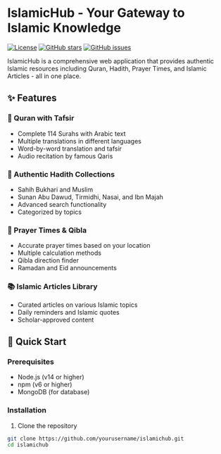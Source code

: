 # IslamicHub - Your Gateway to Islamic Knowledge

[![License](https://img.shields.io/badge/license-MIT-blue.svg)](https://opensource.org/licenses/MIT)
[![GitHub stars](https://img.shields.io/github/stars/yourusername/islamichub.svg)](https://github.com/yourusername/islamichub/stargazers)
[![GitHub issues](https://img.shields.io/github/issues/yourusername/islamichub.svg)](https://github.com/yourusername/islamichub/issues)

IslamicHub is a comprehensive web application that provides authentic Islamic resources including Quran, Hadith, Prayer Times, and Islamic Articles - all in one place.

## ✨ Features

### 📖 Quran with Tafsir
- Complete 114 Surahs with Arabic text
- Multiple translations in different languages
- Word-by-word translation and tafsir
- Audio recitation by famous Qaris

### 📜 Authentic Hadith Collections
- Sahih Bukhari and Muslim
- Sunan Abu Dawud, Tirmidhi, Nasai, and Ibn Majah
- Advanced search functionality
- Categorized by topics

### 🕌 Prayer Times & Qibla
- Accurate prayer times based on your location
- Multiple calculation methods
- Qibla direction finder
- Ramadan and Eid announcements

### 📚 Islamic Articles Library
- Curated articles on various Islamic topics
- Daily reminders and Islamic quotes
- Scholar-approved content

## 🚀 Quick Start

### Prerequisites
- Node.js (v14 or higher)
- npm (v6 or higher)
- MongoDB (for database)

### Installation
1. Clone the repository
```bash
git clone https://github.com/yourusername/islamichub.git
cd islamichub
